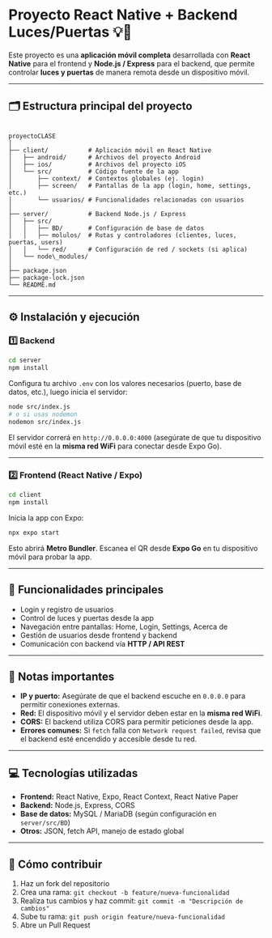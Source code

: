 
# Proyecto React Native + Backend Luces/Puertas 💡🚪

Este proyecto es una **aplicación móvil completa** desarrollada con **React Native** para el frontend y **Node.js / Express** para el backend, que permite controlar **luces y puertas** de manera remota desde un dispositivo móvil.

---

## 🗂 Estructura principal del proyecto

```

proyectoCLASE
│
├── client/           # Aplicación móvil en React Native
│   ├── android/      # Archivos del proyecto Android
│   ├── ios/          # Archivos del proyecto iOS
│   └── src/          # Código fuente de la app
│       ├── context/  # Contextos globales (ej. login)
│       ├── screen/   # Pantallas de la app (login, home, settings, etc.)
│       └── usuarios/ # Funcionalidades relacionadas con usuarios
│
├── server/           # Backend Node.js / Express
│   ├── src/
│   │   ├── BD/       # Configuración de base de datos
│   │   ├── molulos/  # Rutas y controladores (clientes, luces, puertas, users)
│   │   └── red/      # Configuración de red / sockets (si aplica)
│   └── node\_modules/
│
├── package.json
├── package-lock.json
└── README.md

````

---

## ⚙️ Instalación y ejecución

### 1️⃣ Backend
```bash
cd server
npm install
````

Configura tu archivo `.env` con los valores necesarios (puerto, base de datos, etc.), luego inicia el servidor:

```bash
node src/index.js
# o si usas nodemon
nodemon src/index.js
```

El servidor correrá en `http://0.0.0.0:4000` (asegúrate de que tu dispositivo móvil esté en la **misma red WiFi** para conectar desde Expo Go).

---

### 2️⃣ Frontend (React Native / Expo)

```bash
cd client
npm install
```

Inicia la app con Expo:

```bash
npx expo start
```

Esto abrirá **Metro Bundler**. Escanea el QR desde **Expo Go** en tu dispositivo móvil para probar la app.

---

## 🚀 Funcionalidades principales

* Login y registro de usuarios
* Control de luces y puertas desde la app
* Navegación entre pantallas: Home, Login, Settings, Acerca de
* Gestión de usuarios desde frontend y backend
* Comunicación con backend vía **HTTP / API REST**

---

## 📝 Notas importantes

* **IP y puerto:** Asegúrate de que el backend escuche en `0.0.0.0` para permitir conexiones externas.
* **Red:** El dispositivo móvil y el servidor deben estar en la **misma red WiFi**.
* **CORS:** El backend utiliza CORS para permitir peticiones desde la app.
* **Errores comunes:** Si `fetch` falla con `Network request failed`, revisa que el backend esté encendido y accesible desde tu red.

---

## 💻 Tecnologías utilizadas

* **Frontend:** React Native, Expo, React Context, React Native Paper
* **Backend:** Node.js, Express, CORS
* **Base de datos:** MySQL / MariaDB (según configuración en `server/src/BD`)
* **Otros:** JSON, fetch API, manejo de estado global

---

## 📌 Cómo contribuir

1. Haz un fork del repositorio
2. Crea una rama: `git checkout -b feature/nueva-funcionalidad`
3. Realiza tus cambios y haz commit: `git commit -m "Descripción de cambios"`
4. Sube tu rama: `git push origin feature/nueva-funcionalidad`
5. Abre un Pull Request

